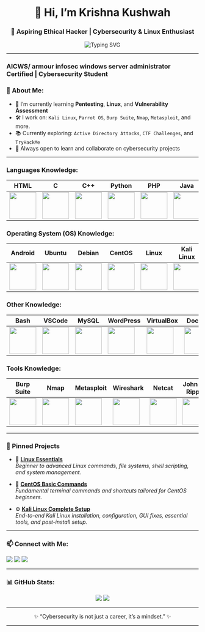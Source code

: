 
<h1 align="center">👋 Hi, I’m Krishna Kushwah</h1>
<h3 align="center">🚀 Aspiring Ethical Hacker | Cybersecurity & Linux Enthusiast</h3>

<p align="center">
  <img src="https://readme-typing-svg.demolab.com?font=Fira+Code&size=20&duration=2000&pause=1000&color=F70A82&center=true&vCenter=true&width=435&lines=HACKING+MODE+ON!;Learning+Penetration+Testing;Exploring+Linux+Security;Building+Cyber+Awareness" alt="Typing SVG" />
</p>

---
### AICWS/ armour infosec windows server administrator Certified | Cybersecurity Student
### 🔐 About Me:
- 🧠 I’m currently learning **Pentesting**, **Linux**, and **Vulnerability Assessment**
- 🛠️ I work on: `Kali Linux`, `Parrot OS`, `Burp Suite`, `Nmap`, `Metasploit`, and more.
- 📚 Currently exploring: `Active Directory Attacks`, `CTF Challenges`, and `TryHackMe`
- 🌱 Always open to learn and collaborate on cybersecurity projects

---
### Languages Knowledge:
| HTML | C | C++ | Python | PHP | Java |
|------|----|-----|--------|-----|------|
| <img src="https://github.com/nikhilpatidar01/nikhilpatidar01/blob/Master/Images/HTML.png" style="width: 70px; height: 70px; object-fit: contain;"/> | <img src="https://camo.githubusercontent.com/65598dcd8613baf19c902a37fb42c6f41af5787a9e3cb6a1a8278b6f012360d6/68747470733a2f2f74656368737461636b2d67656e657261746f722e76657263656c2e6170702f6373686172702d69636f6e2e737667" style="width: 70px; height: 70px; object-fit: contain;"/> | <img src="https://camo.githubusercontent.com/de09bba464602abc95ce76dd3b5ec1e16fe96c1d7ef69bdc31e177006a40f2e1/68747470733a2f2f74656368737461636b2d67656e657261746f722e76657263656c2e6170702f6370702d69636f6e2e737667" style="width: 70px; height: 70px; object-fit: contain;"/> | <img src="https://camo.githubusercontent.com/740b035ed7f2f9a189b337373e57b98f8c3d61d2fbbb7d7872a6563646a20abc/68747470733a2f2f74656368737461636b2d67656e657261746f722e76657263656c2e6170702f707974686f6e2d69636f6e2e737667" style="width: 70px; height: 70px; object-fit: contain;"/> | <img src="https://github.com/nikhilpatidar01/nikhilpatidar01/blob/Master/Images/PHP.png" style="width: 70px; height: 70px; object-fit: contain;"/> | <img src="https://camo.githubusercontent.com/a8c24c0c69005509721bcfa06b7818b2a732447e11f1a36c8cbda6937e533cd3/68747470733a2f2f74656368737461636b2d67656e657261746f722e76657263656c2e6170702f6a6176612d69636f6e2e737667" style="width: 70px; height: 70px; object-fit: contain;"/> |

### Operating System (OS) Knowledge:
| Android | Ubuntu | Debian | CentOS | Linux | Kali Linux |
|---------|--------|--------|--------|-------|------------|
| <img src="https://github.com/nikhilpatidar01/nikhilpatidar01/blob/Master/Images/Android.png" style="width: 70px; height: 70px; object-fit: contain;"/> | <img src="https://github.com/nikhilpatidar01/nikhilpatidar01/blob/Master/Images/Ubuntu.png" style="width: 70px; height: 70px; object-fit: contain;"/> | <img src="https://github.com/nikhilpatidar01/nikhilpatidar01/blob/Master/Images/Debian.png" style="width: 70px; height: 70px; object-fit: contain;"/> | <img src="https://github.com/nikhilpatidar01/nikhilpatidar01/blob/Master/Images/Centos.png" style="width: 70px; height: 70px; object-fit: contain;"/> | <img src="https://github.com/nikhilpatidar01/nikhilpatidar01/blob/Master/Images/LINUX.png" style="width: 70px; height: 70px; object-fit: contain;"/> | <img src="https://github.com/nikhilpatidar01/nikhilpatidar01/blob/Master/Images/KALI%20LINUX%201.png" style="width: 70px; height: 70px; object-fit: contain;"/> |

### Other Knowledge:
| Bash | VSCode | MySQL | WordPress | VirtualBox | Docker |
|------|--------|-------|-----------|------------|--------|
| <img src="https://github.com/nikhilpatidar01/nikhilpatidar01/blob/Master/Images/BASH.png" style="width: 70px; height: 70px; object-fit: contain;"/> | <img src="https://github.com/nikhilpatidar01/nikhilpatidar01/blob/Master/Images/VS_Code.png" style="width: 70px; height: 70px; object-fit: contain;"/> | <img src="https://camo.githubusercontent.com/3ed284d0ecd9fcccabf0711e2cad6bbec412e417bcfb1da25502a1ed9adbaf78/68747470733a2f2f74656368737461636b2d67656e657261746f722e76657263656c2e6170702f6d7973716c2d69636f6e2e737667" style="width: 70px; height: 70px; object-fit: contain;"/> | <img src="https://github.com/nikhilpatidar01/nikhilpatidar01/blob/Master/Images/WordPress.png" style="width: 70px; height: 70px; object-fit: contain;"/> | <img src="https://github.com/nikhilpatidar01/nikhilpatidar01/blob/Master/Images/VirtualBox.png" style="width: 70px; height: 70px; object-fit: contain;"/> | <img src="https://camo.githubusercontent.com/5d9a8b3aaadd99a6f9e997446bd9c553e131cc3e2fd2585ea0f38a452661521e/68747470733a2f2f74656368737461636b2d67656e657261746f722e76657263656c2e6170702f646f636b65722d69636f6e2e737667" style="width: 70px; height: 70px; object-fit: contain;"/> |

### Tools Knowledge:  
| Burp Suite | Nmap | Metasploit | Wireshark | Netcat | John the Ripper |  
|------------|------|------------|-----------|--------|----------------|  
| <img src="https://github.com/nikhilpatidar01/nikhilpatidar01/blob/Master/Images/Burp%20Suite.png" style="width: 70px; height: 70px; object-fit: contain;"/> | <img src="https://github.com/nikhilpatidar01/nikhilpatidar01/blob/Master/Images/Nmap.png" style="width: 70px; height: 70px; object-fit: contain;"/> | <img src="https://github.com/nikhilpatidar01/nikhilpatidar01/blob/Master/Images/Meta%20Sploit.png" style="width: 70px; height: 70px; object-fit: contain;"/> | <img src="https://github.com/nikhilpatidar01/nikhilpatidar01/blob/Master/Images/Wireshark.png" style="width: 70px; height: 70px; object-fit: contain;"/> | <img src="https://github.com/nikhilpatidar01/nikhilpatidar01/blob/Master/Images/Netcat.png" style="width: 70px; height: 70px; object-fit: contain;"/> | <img src="https://github.com/nikhilpatidar01/nikhilpatidar01/blob/Master/Images/John%20the%20Ripper.png" style="width: 70px; height: 70px; object-fit: contain;"/> |


---
### 📂 Pinned Projects

- 🐧 [**Linux Essentials**](https://github.com/krishnakushwah0310/Linux-Essentials)  
  *Beginner to advanced Linux commands, file systems, shell scripting, and system management.*

- 🔐 [**CentOS Basic Commands**](https://github.com/krishnakushwah0310/centos-basic-commands)  
  *Fundamental terminal commands and shortcuts tailored for CentOS beginners.*

- ⚙️ [**Kali Linux Complete Setup**](https://github.com/krishnakushwah0310/Kali-Linux-Complete-Setup)  
  *End-to-end Kali Linux installation, configuration, GUI fixes, essential tools, and post-install setup.*


---

### 📫 Connect with Me:
<p align="left">
  <a href="mailto:krishkush332@gmail.com"><img src="https://img.shields.io/badge/Gmail-D14836?style=for-the-badge&logo=gmail&logoColor=white"/></a>
  <a href="https://www.linkedin.com/in/krishna-kushwah-382821231/"><img src="https://img.shields.io/badge/LinkedIn-blue?style=for-the-badge&logo=linkedin&logoColor=white"/></a>
  <a href="https://medium.com/@krishkush332"><img src="https://img.shields.io/badge/Medium-black?style=for-the-badge&logo=medium&logoColor=white"/></a>
</p>

---

### 📊 GitHub Stats:
<p align="center">
  <img src="https://github-readme-stats.vercel.app/api?username=krishnakushwah0310&show_icons=true&theme=radical" />
  <img src="https://github-readme-streak-stats.herokuapp.com?user=krishnakushwah0310&theme=radical&hide_border=true" />
</p>

---

<p align="center">✨ “Cybersecurity is not just a career, it’s a mindset.” ✨</p>

---

